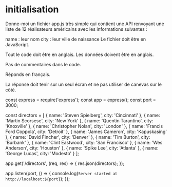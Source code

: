 # initialisation

Donne-moi un fichier app.js très simple qui contient une API renvoyant une liste de 12 réalisateurs américains avec les informations suivantes :

name : leur nom
city : leur ville de naissance
Le fichier doit être en JavaScript.

Tout le code doit être en anglais.
Les données doivent être en anglais.

Pas de commentaires dans le code.

Réponds en français.

La réponse doit tenir sur un seul écran et ne pas utiliser de canevas sur le côté.




const express = require('express');
const app = express();
const port = 3000;

const directors = [
  { name: 'Steven Spielberg', city: 'Cincinnati' },
  { name: 'Martin Scorsese', city: 'New York' },
  { name: 'Quentin Tarantino', city: 'Knoxville' },
  { name: 'Christopher Nolan', city: 'London' },
  { name: 'Francis Ford Coppola', city: 'Detroit' },
  { name: 'James Cameron', city: 'Kapuskasing' },
  { name: 'David Fincher', city: 'Denver' },
  { name: 'Tim Burton', city: 'Burbank' },
  { name: 'Clint Eastwood', city: 'San Francisco' },
  { name: 'Wes Anderson', city: 'Houston' },
  { name: 'Spike Lee', city: 'Atlanta' },
  { name: 'George Lucas', city: 'Modesto' }
];

app.get('/directors', (req, res) => {
  res.json(directors);
});

app.listen(port, () => {
  console.log(`Server started at http://localhost:${port}`);
});